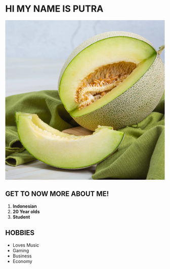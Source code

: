 # HI MY NAME IS PUTRA

![pics](/images/image.png)

## GET TO NOW MORE ABOUT ME!
1. **Indonesian**
2. **20 Year olds**
4. **Student**

## HOBBIES
- Loves Music
- Gaming
- Business
- Economy 